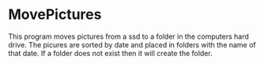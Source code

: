 # MovePictures
This program moves pictures from a ssd to a folder in the computers hard drive. The picures are sorted by date and placed in folders with the name of that date. If a folder does not exist then it will create the folder.
